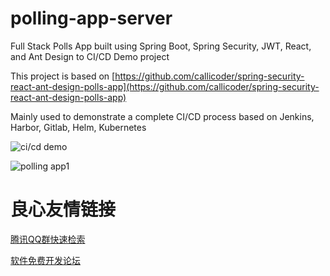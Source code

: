 # polling-app-server
Full Stack Polls App built using Spring Boot, Spring Security, JWT, React, and Ant Design to CI/CD Demo project

This project is based on [https://github.com/callicoder/spring-security-react-ant-design-polls-app](https://github.com/callicoder/spring-security-react-ant-design-polls-app)

Mainly used to demonstrate a complete CI/CD process based on Jenkins, Harbor, Gitlab, Helm, Kubernetes

![ci/cd demo](https://ws4.sinaimg.cn/large/006tNc79gy1g1ysfhujhrj30p60j4gnk.jpg)

![polling app1](https://ws1.sinaimg.cn/large/006tNc79gy1g1yswhj7p0j30vz0u076x.jpg)



 # 良心友情链接

[腾讯QQ群快速检索](http://u.720life.cn/s/8cf73f7c)

[软件免费开发论坛](http://u.720life.cn/s/bbb01dc0)